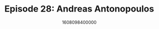 ---
templateKey: podcast-episode
public: true
url: podcast/episode-28-andreas-antonopoulos
title: " Episode 28: Andreas Antonopoulos "
description:  Go down the rabbit hole with Andreas Antonopoulos, tech entrepreneur and one of crypto's best known evangelists. He shares his thoughts on the future of Bitcoin, his mission to educate the world about open blockchain, and why society should protect privacy online. 
date: 1608098400000
featuredimage: /img/podcast/EpisodeHeader_Website_AAntonopoulos.jpg
socialimage: https://www.orchid.com/img/podcast/EpisodeHeader_AAntonopoulos.png
platformurls:
 - https://podcasts.apple.com/us/podcast/future-bitcoin-price-privacy-andreas-antonopoulos/id1516705670?i=1000502602673
 - https://open.spotify.com/episode/3BTeoTBit2sLCrQY4vN6QC
 - https://www.stitcher.com/show/follow-the-white-rabbit/episode/future-of-bitcoin-and-the-price-of-privacy-with-andreas-antonopoulos-80203307
 - https://www.deezer.com/us/episode/266275972
 - https://www.podbean.com/media/share/dir-8pppe-c6b8954
 - https://tunein.com/podcasts/Technology-Podcasts/Follow-the-White-Rabbit-p1330281/?topicId=159484139
---